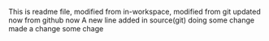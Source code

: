 This is readme file, modified from in-workspace, modified from git updated now from github now
A new line added in source(git)
doing some change made a change some chage